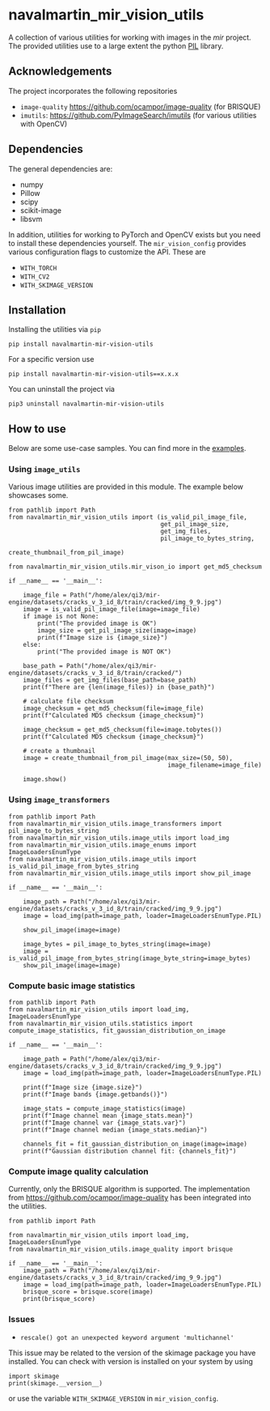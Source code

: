 # navalmartin_mir_vision_utils

A collection of various utilities for working with images in the _mir_ project. 
The provided utilities use to a large extent the python <a href="https://pillow.readthedocs.io/en/stable/">PIL</a> library.

## Acknowledgements 

The project incorporates the following repositories

- ```image-quality``` https://github.com/ocampor/image-quality (for BRISQUE)
- ```imutils```: https://github.com/PyImageSearch/imutils (for various utilities with OpenCV)

## Dependencies

The general dependencies are:

- numpy
- Pillow
- scipy
- scikit-image
- libsvm

In addition, utilities for working to PyTorch and OpenCV exists but 
you need to install these dependencies yourself. The ```mir_vision_config``` 
provides various configuration flags to customize the API. These are

- ```WITH_TORCH``` 
- ```WITH_CV2``` 
- ```WITH_SKIMAGE_VERSION```

## Installation

Installing the utilities via ```pip```

```
pip install navalmartin-mir-vision-utils
```

For a specific version use

```
pip install navalmartin-mir-vision-utils==x.x.x
```

You can uninstall the project via

```
pip3 uninstall navalmartin-mir-vision-utils
```

## How to use

Below are some use-case samples. You can find more in the <a href="./src/navalmartin_mir_vision_utils/examples">examples</a>.

### Using ```image_utils```

Various image utilities are provided in this module. The example below
showcases some.

```
from pathlib import Path
from navalmartin_mir_vision_utils import (is_valid_pil_image_file,
                                          get_pil_image_size,
                                          get_img_files,
                                          pil_image_to_bytes_string,
                                          create_thumbnail_from_pil_image)

from navalmartin_mir_vision_utils.mir_vison_io import get_md5_checksum

if __name__ == '__main__':

    image_file = Path("/home/alex/qi3/mir-engine/datasets/cracks_v_3_id_8/train/cracked/img_9_9.jpg")
    image = is_valid_pil_image_file(image=image_file)
    if image is not None:
        print("The provided image is OK")
        image_size = get_pil_image_size(image=image)
        print(f"Image size is {image_size}")
    else:
        print("The provided image is NOT OK")

    base_path = Path("/home/alex/qi3/mir-engine/datasets/cracks_v_3_id_8/train/cracked/")
    image_files = get_img_files(base_path=base_path)
    print(f"There are {len(image_files)} in {base_path}")

    # calculate file checksum
    image_checksum = get_md5_checksum(file=image_file)
    print(f"Calculated MD5 checksum {image_checksum}")

    image_checksum = get_md5_checksum(file=image.tobytes())
    print(f"Calculated MD5 checksum {image_checksum}")
    
    # create a thumbnail
    image = create_thumbnail_from_pil_image(max_size=(50, 50),
                                            image_filename=image_file)

    image.show()
```

### Using ```image_transformers```

```
from pathlib import Path
from navalmartin_mir_vision_utils.image_transformers import pil_image_to_bytes_string
from navalmartin_mir_vision_utils.image_utils import load_img
from navalmartin_mir_vision_utils.image_enums import ImageLoadersEnumType
from navalmartin_mir_vision_utils.image_utils import is_valid_pil_image_from_bytes_string
from navalmartin_mir_vision_utils.image_utils import show_pil_image

if __name__ == '__main__':

    image_path = Path("/home/alex/qi3/mir-engine/datasets/cracks_v_3_id_8/train/cracked/img_9_9.jpg")
    image = load_img(path=image_path, loader=ImageLoadersEnumType.PIL)

    show_pil_image(image=image)

    image_bytes = pil_image_to_bytes_string(image=image)
    image = is_valid_pil_image_from_bytes_string(image_byte_string=image_bytes)
    show_pil_image(image=image)
```

### Compute basic image statistics

```
from pathlib import Path
from navalmartin_mir_vision_utils import load_img, ImageLoadersEnumType
from navalmartin_mir_vision_utils.statistics import compute_image_statistics, fit_gaussian_distribution_on_image

if __name__ == '__main__':

    image_path = Path("/home/alex/qi3/mir-engine/datasets/cracks_v_3_id_8/train/cracked/img_9_9.jpg")
    image = load_img(path=image_path, loader=ImageLoadersEnumType.PIL)

    print(f"Image size {image.size}")
    print(f"Image bands {image.getbands()}")

    image_stats = compute_image_statistics(image)
    print(f"Image channel mean {image_stats.mean}")
    print(f"Image channel var {image_stats.var}")
    print(f"Image channel median {image_stats.median}")

    channels_fit = fit_gaussian_distribution_on_image(image=image)
    print(f"Gaussian distribution channel fit: {channels_fit}")
```

### Compute image quality calculation

Currently, only the BRISQUE algorithm is supported. The implementation
from https://github.com/ocampor/image-quality has been integrated into the 
utilities.

```
from pathlib import Path

from navalmartin_mir_vision_utils import load_img, ImageLoadersEnumType
from navalmartin_mir_vision_utils.image_quality import brisque

if __name__ == '__main__':
    image_path = Path("/home/alex/qi3/mir-engine/datasets/cracks_v_3_id_8/train/cracked/img_9_9.jpg")
    image = load_img(path=image_path, loader=ImageLoadersEnumType.PIL)
    brisque_score = brisque.score(image)
    print(brisque_score)
```

### Issues

- ```rescale() got an unexpected keyword argument 'multichannel'```

This issue may be related to the version of the skimage package you have installed. You can check
with version is installed on your system by using

```
import skimage
print(skimage.__version__)

```

or use the variable ```WITH_SKIMAGE_VERSION``` in ```mir_vision_config```. 